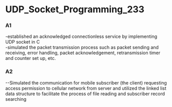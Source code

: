 # UDP_Socket_Programming_233
### A1
-established an acknowledged connectionless service by implementing UDP socket in C <br>
-simulated the packet transmission process such as packet sending and receiving, error handling, packet acknowledgement, retransmission timer and 
counter set up, etc. <br>
### A2
--Simulated the communication for mobile subscriber (the client) requesting access permission to cellular network from server and utilized the 
linked list data structure to facilitate the process of file reading and subscriber record searching <br>
